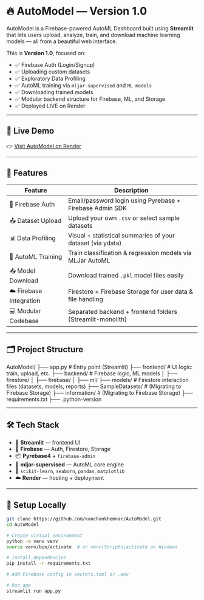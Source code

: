 # 🔥 AutoModel — Version 1.0

AutoModel is a Firebase-powered AutoML Dashboard built using **Streamlit** that lets users upload, analyze, train, and download machine learning models — all from a beautiful web interface.

This is **Version 1.0**, focused on:

- ✅ Firebase Auth (Login/Signup)
- ✅ Uploading custom datasets
- ✅ Exploratory Data Profiling
- ✅ AutoML training via `mljar-supervised` and `ML models`
- ✅ Downloading trained models
- ✅ Modular backend structure for Firebase, ML, and Storage
- ✅ Deployed LIVE on Render

---

## 🚀 Live Demo

👉 [Visit AutoModel on Render](https://automodel.onrender.com)

---

## 🧠 Features

| Feature                  | Description                                                  |
|--------------------------|--------------------------------------------------------------|
| 🔐 Firebase Auth         | Email/password login using Pyrebase + Firebase Admin SDK     |
| 📤 Dataset Upload        | Upload your own `.csv` or select sample datasets             |
| 📊 Data Profiling        | Visual + statistical summaries of your dataset (via ydata)   |
| 🤖 AutoML Training       | Train classification & regression models via MLJar AutoML    |
| 📥 Model Download        | Download trained `.pkl` model files easily                   |
| ☁️ Firebase Integration  | Firestore + Firebase Storage for user data & file handling   |
| 💻 Modular Codebase      | Separated backend + frontend folders (Streamlit-monolith)    |

---

## 🗂 Project Structure
AutoModel/
├── app.py # Entry point (Streamlit)
├── frontend/ # UI logic: train, upload, etc.
├── backend/ # Firebase logic, ML models
│ ├── firestore/
│ ├── firebase/
│ ├── ml/
├── models/ # Firestore interaction files (datasets, models, reports)
├── SampleDatasets/ # (Migrating to Firebase Storage)
├── information/ # (Migrating to Firebase Storage)
├── requirements.txt
├── .python-version


---

## 🛠 Tech Stack

- 🧪 **Streamlit** — frontend UI
- 🔐 **Firebase** — Auth, Firestore, Storage
- 📦 **Pyrebase4** + `firebase-admin`
- 🤖 **mljar-supervised** — AutoML core engine
- 🧠 `scikit-learn`, `seaborn`, `pandas`, `matplotlib`
- ☁️ **Render** — hosting + deployment

---

## 🔧 Setup Locally

```bash
git clone https://github.com/kanchankhemnar/AutoModel.git
cd AutoModel

# Create virtual environment
python -m venv venv
source venv/bin/activate  # or venv\Scripts\activate on Windows

# Install dependencies
pip install -r requirements.txt

# Add Firebase config in secrets.toml or .env

# Run app
streamlit run app.py
